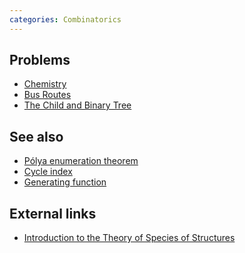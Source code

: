 ```yaml
---
categories: Combinatorics
---
```


## Problems
- [Chemistry](https://neerc.ifmo.ru/past/2012/northern/problems.pdf)
- [Bus Routes](https://archive.algo.is/camps/mipt/2015/day6/A/statement.pdf)
- [The Child and Binary Tree](http://codeforces.com/contest/438/problem/E)

## See also
- [Pólya enumeration theorem]()
- [Cycle index]()
- [Generating function]()

## External links
- [Introduction to the Theory of Species of Structures](https://bergeron.math.uqam.ca/wp-content/uploads/2013/11/book.pdf)

